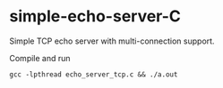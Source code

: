 # simple-echo-server-C
Simple TCP echo server with multi-connection support.

Compile and run

```
gcc -lpthread echo_server_tcp.c && ./a.out
```
